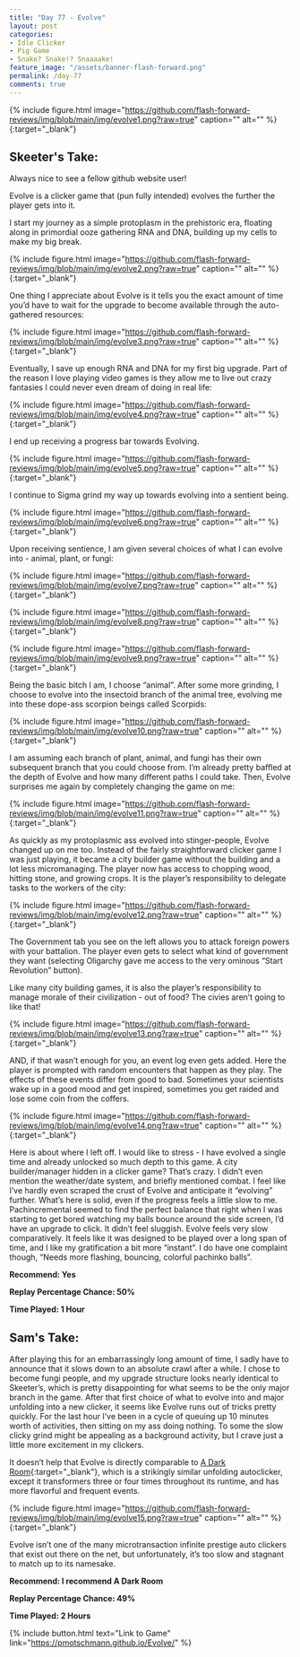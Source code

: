 ```yaml
---
title: "Day 77 - Evolve"
layout: post
categories:
- Idle Clicker
- Pig Game
- Snake? Snake!? Snaaaake!
feature_image: "/assets/banner-flash-forward.png"
permalink: /day-77
comments: true
---
```


{% include figure.html image="https://github.com/flash-forward-reviews/img/blob/main/img/evolve1.png?raw=true" caption="" alt="" %}{:target="_blank"}

## Skeeter's Take:

Always nice to see a fellow github website user!

Evolve is a clicker game that (pun fully intended) evolves the further the player gets into it. 

I start my journey as a simple protoplasm in the prehistoric era, floating along in primordial ooze gathering RNA and DNA, building up my cells to make my big break.

{% include figure.html image="https://github.com/flash-forward-reviews/img/blob/main/img/evolve2.png?raw=true" caption="" alt="" %}{:target="_blank"}

One thing I appreciate about Evolve is it tells you the exact amount of time you’d have to wait for the upgrade to become available through the auto-gathered resources:

{% include figure.html image="https://github.com/flash-forward-reviews/img/blob/main/img/evolve3.png?raw=true" caption="" alt="" %}{:target="_blank"}

Eventually, I save up enough RNA and DNA for my first big upgrade. Part of the reason I love playing video games is they allow me to live out crazy fantasies I could never even dream of doing in real life:

{% include figure.html image="https://github.com/flash-forward-reviews/img/blob/main/img/evolve4.png?raw=true" caption="" alt="" %}{:target="_blank"}

I end up receiving a progress bar towards Evolving.

{% include figure.html image="https://github.com/flash-forward-reviews/img/blob/main/img/evolve5.png?raw=true" caption="" alt="" %}{:target="_blank"}

I continue to Sigma grind my way up towards evolving into a sentient being.

{% include figure.html image="https://github.com/flash-forward-reviews/img/blob/main/img/evolve6.png?raw=true" caption="" alt="" %}{:target="_blank"}

Upon receiving sentience, I am given several choices of what I can evolve into - animal, plant, or fungi:

{% include figure.html image="https://github.com/flash-forward-reviews/img/blob/main/img/evolve7.png?raw=true" caption="" alt="" %}{:target="_blank"}

{% include figure.html image="https://github.com/flash-forward-reviews/img/blob/main/img/evolve8.png?raw=true" caption="" alt="" %}{:target="_blank"}

{% include figure.html image="https://github.com/flash-forward-reviews/img/blob/main/img/evolve9.png?raw=true" caption="" alt="" %}{:target="_blank"}

Being the basic bitch I am, I choose “animal”. After some more grinding, I choose to evolve into the insectoid branch of the animal tree, evolving me into these dope-ass scorpion beings called Scorpids:

{% include figure.html image="https://github.com/flash-forward-reviews/img/blob/main/img/evolve10.png?raw=true" caption="" alt="" %}{:target="_blank"}

I am assuming each branch of plant, animal, and fungi has their own subsequent branch that you could choose from. I’m already pretty baffled at the depth of Evolve and how many different paths I could take. Then, Evolve surprises me again by completely changing the game on me: 

{% include figure.html image="https://github.com/flash-forward-reviews/img/blob/main/img/evolve11.png?raw=true" caption="" alt="" %}{:target="_blank"}

As quickly as my protoplasmic ass evolved into stinger-people, Evolve changed up on me too. Instead of the fairly straightforward clicker game I was just playing, it became a city builder game without the building and a lot less micromanaging. The player now has access to chopping wood, hitting stone, and growing crops. It is the player’s responsibility to delegate tasks to the workers of the city: 

{% include figure.html image="https://github.com/flash-forward-reviews/img/blob/main/img/evolve12.png?raw=true" caption="" alt="" %}{:target="_blank"}

The Government tab you see on the left allows you to attack foreign powers with your battalion. The player even gets to select what kind of government they want (selecting Oligarchy gave me access to the very ominous “Start Revolution” button). 

Like many city building games, it is also the player’s responsibility to manage morale of their civilization - out of food? The civies aren’t going to like that!

{% include figure.html image="https://github.com/flash-forward-reviews/img/blob/main/img/evolve13.png?raw=true" caption="" alt="" %}{:target="_blank"}

AND, if that wasn’t enough for you, an event log even gets added. Here the player is prompted with random encounters that happen as they play. The effects of these events differ from good to bad. Sometimes your scientists wake up in a good mood and get inspired, sometimes you get raided and lose some coin from the coffers.

{% include figure.html image="https://github.com/flash-forward-reviews/img/blob/main/img/evolve14.png?raw=true" caption="" alt="" %}{:target="_blank"}

Here is about where I left off. I would like to stress - I have evolved a single time and already unlocked so much depth to this game. A city builder/manager hidden in a clicker game? That’s 
crazy. I didn’t even mention the weather/date system, and briefly mentioned combat. I feel like I’ve hardly even scraped the crust of Evolve and anticipate it “evolving” further. 
What’s here is solid, even if the progress feels a little slow to me. Pachincremental seemed to find the perfect balance that right when I was starting to get bored watching my balls bounce around the side screen, I’d have an upgrade to click. It didn’t feel sluggish. Evolve feels very slow comparatively. It feels like it was designed to be played over a long span of time, and I like my gratification a bit more “instant”. I do have one complaint though, “Needs more flashing, bouncing, colorful pachinko balls”.

**Recommend: Yes**

**Replay Percentage Chance: 50%**

**Time Played: 1 Hour**

## Sam's Take:

After playing this for an embarrassingly long amount of time, I sadly have to announce that it slows down to an absolute crawl after a while. I chose to become fungi people, and my upgrade structure looks nearly identical to Skeeter’s, which is pretty disappointing for what seems to be the only major branch in the game. After that first choice of what to evolve into and major unfolding into a new clicker, it seems like Evolve runs out of tricks pretty quickly. For the last hour I’ve been in a cycle of queuing up 10 minutes worth of activities, then sitting on my ass doing nothing. To some the slow clicky grind might be appealing as a background activity, but I crave just a little more excitement in my clickers.

It doesn’t help that Evolve is directly comparable to [A Dark Room](https://adarkroom.doublespeakgames.com/){:target="_blank"}, which is a strikingly similar unfolding autoclicker, except it transformers three or four times throughout its runtime, and has more flavorful and frequent events. 

{% include figure.html image="https://github.com/flash-forward-reviews/img/blob/main/img/evolve15.png?raw=true" caption="" alt="" %}{:target="_blank"}

Evolve isn’t one of the many microtransaction infinite prestige auto clickers that exist out there on the net, but unfortunately, it’s too slow and stagnant to match up to its namesake.

**Recommend:  I recommend A Dark Room** 

**Replay Percentage Chance: 49%**

**Time Played: 2 Hours** 

{% include button.html text="Link to Game" link="https://pmotschmann.github.io/Evolve/" %}